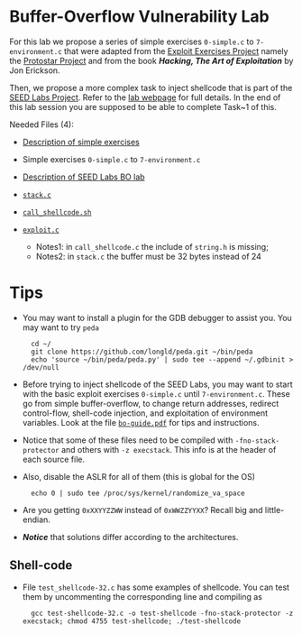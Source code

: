 # Buffer-Overflow Vulnerability Lab

For this lab we propose a series of simple exercises `0-simple.c` to `7-environment.c` that were adapted from the [Exploit Exercises Project](https://exploit-exercises.com/) namely the [Protostar Project](https://exploit-exercises.com/protostar/) and from the book ___Hacking, The Art of Exploitation___ by Jon Erickson.

Then, we propose a more complex task to inject shellcode that is part of the [SEED Labs Project](http://www.cis.syr.edu/~wedu/seed/). 
Refer to the [lab webpage](http://www.cis.syr.edu/~wedu/seed/Labs_12.04/Software/Buffer_Overflow/) for full details. In the end of this lab session you are supposed to be able to complete Task~1 of this.

Needed Files (4): 

- [Description of simple exercises](bo-guide.pdf)
- Simple exercises `0-simple.c` to `7-environment.c`
- [Description of SEED Labs BO lab](http://www.cis.syr.edu/~wedu/seed/Labs_12.04/Software/Buffer_Overflow/Buffer_Overflow.pdf)
- [`stack.c`](http://www.cis.syr.edu/~wedu/seed/Labs_12.04/Software/Buffer_Overflow/files/stack.c)
- [`call_shellcode.sh`](http://www.cis.syr.edu/~wedu/seed/Labs_12.04/Software/Buffer_Overflow/files/call_shellcode.c)
- [`exploit.c`](http://www.cis.syr.edu/~wedu/seed/Labs_12.04/Software/Buffer_Overflow/files/exploit.c)

	* Notes1: in `call_shellcode.c` the include of `string.h` is missing; 
	* Notes2: in `stack.c` the buffer must be 32 bytes instead of 24

# Tips

- You may want to install a plugin for the GDB debugger to assist you. You may want to try `peda`

		cd ~/
		git clone https://github.com/longld/peda.git ~/bin/peda
		echo 'source ~/bin/peda/peda.py' | sudo tee --append ~/.gdbinit > /dev/null

- Before trying to inject shellcode of the SEED Labs, you may want to start with the basic exploit exercises `0-simple.c` until `7-environment.c`. These go from simple buffer-overflow, to change return addresses, redirect control-flow, shell-code injection, and exploitation of environment variables. Look at the file [`bo-guide.pdf`](bo-guide.pdf) for tips and instructions.

- Notice that some of these files need to be compiled with `-fno-stack-protector` and others with `-z execstack`. This info is at the header of each source file.

- Also, disable the ASLR for all of them (this is global for the OS)

		echo 0 | sudo tee /proc/sys/kernel/randomize_va_space

 - Are you getting `0xXXYYZZWW` instead of `0xWWZZYYXX`? Recall big and little-endian.

- ***Notice*** that solutions differ according to the architectures.

## Shell-code

- File `test_shellcode-32.c` has some examples of shellcode.
You can test them by uncommenting the corresponding line and compiling as

		gcc test-shellcode-32.c -o test-shellcode -fno-stack-protector -z execstack; chmod 4755 test-shellcode; ./test-shellcode

